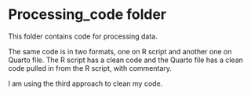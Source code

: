 # Processing_code folder

This folder contains code for processing data.

The same code is in two formats, one on R script and another one on Quarto file. 
The R script has a clean code and the Quarto file has a clean code pulled in from the R script, with commentary. 

I am using the third approach to clean my code.
